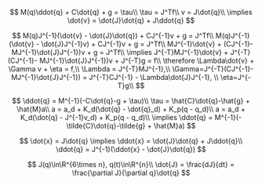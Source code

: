 $$
M(q)\ddot{q} + C\dot{q} + g = \tau\\
\tau = J^Tf\\
v = J\dot{q}\\
\implies \dot{v} = \dot{J}\dot{q} + J\ddot{q}
$$

$$
M(q)J^{-1}(\dot{v} - \dot{J}\dot{q}) + CJ^{-1}v + g = J^Tf\\
M(q)J^{-1}(\dot{v} - \dot{J}J^{-1}v) + CJ^{-1}v + g = J^Tf\\
MJ^{-1}\dot{v} + (CJ^{-1}- MJ^{-1}\dot{J}J^{-1})v + g = J^Tf\\
\implies J^{-T}MJ^{-1}\dot{v} + J^{-T}(CJ^{-1}- MJ^{-1}\dot{J}J^{-1})v + J^{-T}g = f\\
\therefore \Lambda\dot{v} + \Gamma v + \eta = f,\\
\Lambda = J^{-T}MJ^{-1},\\ 
\Gamma=J^{-T}(CJ^{-1}- MJ^{-1}\dot{J}J^{-1}) = J^{-T}CJ^{-1} - \Lambda\dot{J}J^{-1},
\\ \eta=J^{-T}g\\
$$

$$
\ddot{q} = M^{-1}(-C\dot{q}-g + \tau)\\
\tau = \hat{C}\dot{q}-\hat{g} + \hat{M}a\\
a = a_d + K_d(\dot{q} - \dot{q}_d) + K_p(q - q_d)\\
a = a_d + K_d(\dot{q} - J^{-1}v_d) + K_p(q - q_d)\\
\implies \ddot{q} = M^{-1}(-\tilde{C}\dot{q}-\tilde{g} + \hat{M}a)
$$




$$
\dot{x} = J\dot{q} \implies \ddot{x} = \dot{J}\dot{q} + J\ddot{q}\\
\ddot{q} = J^{-1}(\ddot{x} - \dot{J}\dot{q})
$$

$$
J(q)\in\R^{6\times n}, q(t)\in\R^{n}\\
\dot{J} = \frac{dJ}{dt} = \frac{\partial J}{\partial q}\dot{q}
$$